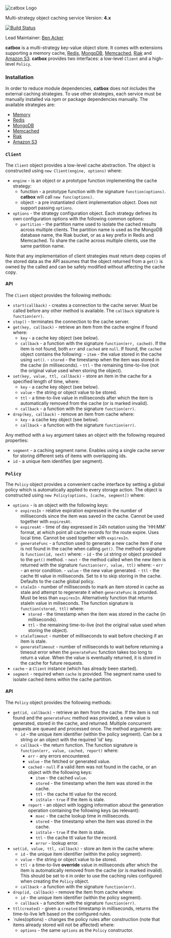 ![catbox Logo](https://raw.github.com/hapijs/catbox/master/images/catbox.png)

Multi-strategy object caching service
Version: **4.x**

[![Build Status](https://secure.travis-ci.org/hapijs/catbox.png)](http://travis-ci.org/hapijs/catbox)

Lead Maintainer: [Ben Acker](https://github.com/nvcexploder)

**catbox** is a multi-strategy key-value object store. It comes with extensions supporting a memory cache,
[Redis](http://redis.io/), [MongoDB](http://www.mongodb.org/), [Memcached](http://memcached.org/), [Riak](http://basho.com/riak/) and [Amazon S3](http://aws.amazon.com/s3/).
**catbox** provides two interfaces: a low-level `Client` and a high-level `Policy`.


### Installation

In order to reduce module dependencies, **catbox** does not includes the external caching strategies. To use other strategies,
each service must be manually installed via npm or package dependencies manually. The available strategies are:

- [Memory](https://github.com/hapijs/catbox-memory)
- [Redis](https://github.com/hapijs/catbox-redis)
- [MongoDB](https://github.com/hapijs/catbox-mongodb)
- [Memcached](https://github.com/hapijs/catbox-memcached)
- [Riak](https://github.com/DanielBarnes/catbox-riak)
- [Amazon S3](https://github.com/fhemberger/catbox-s3)


### `Client`

The `Client` object provides a low-level cache abstraction. The object is constructed using `new Client(engine, options)` where:

- `engine` - is an object or a prototype function implementing the cache strategy:
    - function - a prototype function with the signature `function(options)`. **catbox** will call `new func(options)`.
    - object - a pre instantiated client implementation object. Does not support passing `options`.
- `options` - the strategy configuration object. Each strategy defines its own configuration options with the following common options:
    - `partition` - the partition name used to isolate the cached results across multiple clients. The partition name is used
      as the MongoDB database name, the Riak bucket, or as a key prefix in Redis and Memcached. To share the cache across multiple clients,
      use the same partition name.

Note that any implementation of client strategies must return deep copies of the stored data as the API assumes that the object returned
from a `get()` is owned by the called and can be safely modified without affecting the cache copy.


#### API

The `Client` object provides the following methods:

- `start(callback)` - creates a connection to the cache server. Must be called before any other method is available.
  The `callback` signature is `function(err)`.
- `stop()` - terminates the connection to the cache server.
- `get(key, callback)` - retrieve an item from the cache engine if found where:
    - `key` - a cache key object (see below).
    - `callback` - a function with the signature `function(err, cached)`. If the item is not found, both `err` and `cached` are `null`.
      If found, the `cached` object contains the following:
          - `item` - the value stored in the cache using `set()`.
          - `stored` - the timestamp when the item was stored in the cache (in milliseconds).
          - `ttl` - the remaining time-to-live (not the original value used when storing the object).
- `set(key, value, ttl, callback)` - store an item in the cache for a specified length of time, where:
    - `key` - a cache key object (see below).
    - `value` - the string or object value to be stored.
    - `ttl` - a time-to-live value in milliseconds after which the item is automatically removed from the cache (or is marked invalid).
    - `callback` - a function with the signature `function(err)`.
- `drop(key, callback)` - remove an item from cache where:
    - `key` - a cache key object (see below).
    - `callback` - a function with the signature `function(err)`.

Any method with a `key` argument takes an object with the following required properties:
- `segment` - a caching segment name. Enables using a single cache server for storing different sets of items with overlapping ids.
- `id` - a unique item identifies (per segment).


### `Policy`

The `Policy` object provides a convenient cache interface by setting a global policy which is automatically applied to every storage action.
The object is constructed using `new Policy(options, [cache, segment])` where:

- `options` - is an object with the following keys:
    - `expiresIn` - relative expiration expressed in the number of milliseconds since the item was saved in the cache. Cannot be used
      together with `expiresAt`.
    - `expiresAt` - time of day expressed in 24h notation using the 'HH:MM' format, at which point all cache records for the route
      expire. Uses local time. Cannot be used together with `expiresIn`.
    - `generateFunc` - a function used to generate a new cache item if one is not found in the cache when calling `get()`. The method's
      signature is `function(id, next)` where:
          - `id` - the `id` string or object provided to the `get()` method.
          - `next` - the method called when the new item is returned with the signature `function(err, value, ttl)` where:
              - `err` - an error condition.
              - `value` - the new value generated.
              - `ttl` - the cache ttl value in milliseconds. Set to `0` to skip storing in the cache. Defaults to the cache global policy.
    - `staleIn` - number of milliseconds to mark an item stored in cache as stale and attempt to regenerate it when `generateFunc` is
      provided. Must be less than `expiresIn`. Alternatively function that returns staleIn value in miliseconds. The function signature is `function(stored, ttl)` where:
        - `stored` - the timestamp when the item was stored in the cache (in milliseconds).
        - `ttl` - the remaining time-to-live (not the original value used when storing the object).
    - `staleTimeout` - number of milliseconds to wait before checking if an item is stale.
    - `generateTimeout` - number of milliseconds to wait before returning a timeout error when the `generateFunc` function
      takes too long to return a value. When the value is eventually returned, it is stored in the cache for future requests.
- `cache` - a `Client` instance (which has already been started).
- `segment` - required when `cache` is provided. The segment name used to isolate cached items within the cache partition.


#### API

The `Policy` object provides the following methods:

- `get(id, callback)` - retrieve an item from the cache. If the item is not found and the `generateFunc` method was provided, a new value
  is generated, stored in the cache, and returned. Multiple concurrent requests are queued and processed once. The method arguments are:
    - `id` - the unique item identifier (within the policy segment). Can be a string or an object with the required 'id' key.
    - `callback` - the return function. The function signature is `function(err, value, cached, report)` where:
        - `err` - any errors encountered.
        - `value` - the fetched or generated value.
        - `cached` - `null` if a valid item was not found in the cache, or an object with the following keys:
            - `item` - the cached `value`.
            - `stored` - the timestamp when the item was stored in the cache.
            - `ttl` - the cache ttl value for the record.
            - `isStale` - `true` if the item is stale.
        - `report` - an object with logging information about the generation operation containing the following keys (as relevant):
            - `msec` - the cache lookup time in milliseconds.
            - `stored` - the timestamp when the item was stored in the cache.
            - `isStale` - `true` if the item is stale.
            - `ttl` - the cache ttl value for the record.
            - `error` - lookup error.
- `set(id, value, ttl, callback)` - store an item in the cache where:
    - `id` - the unique item identifier (within the policy segment).
    - `value` - the string or object value to be stored.
    - `ttl` - a time-to-live **override** value in milliseconds after which the item is automatically removed from the cache (or is marked invalid).
      This should be set to `0` in order to use the caching rules configured when creating the `Policy` object.
    - `callback` - a function with the signature `function(err)`.
- `drop(id, callback)` - remove the item from cache where:
    - `id` - the unique item identifier (within the policy segment).
    - `callback` - a function with the signature `function(err)`.
- `ttl(created)` - given a `created` timestamp in milliseconds, returns the time-to-live left based on the configured rules.
- `rules(options) - changes the policy rules after construction (note that items already stored will not be affected) where:
    - `options` - the same `options` as the `Policy` constructor.
